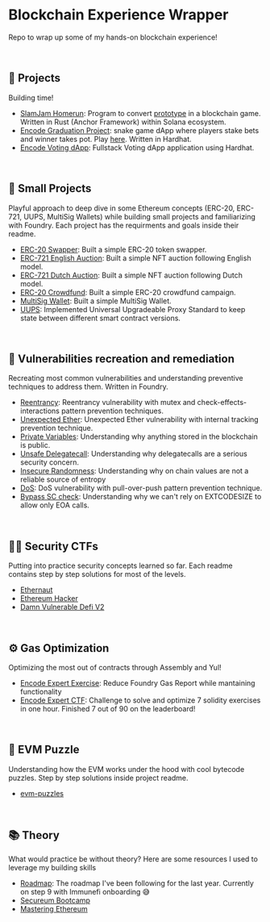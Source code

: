 # Blockchain Experience Wrapper
Repo to wrap up some of my hands-on blockchain experience!

<br>

## 🔨 Projects
Building time! 
- [SlamJam Homerun](https://github.com/Farber98/slamjam-homerun-v1): Program to convert [prototype](https://www.slamjamhomerun.io/) in a blockchain game. Written in Rust (Anchor Framework) within Solana ecosystem.
- [Encode Graduation Project](https://github.com/Farber98/FinalProject): snake game dApp where players stake bets and winner takes pot. Play [here](https://encodeteam2.github.io/FinalProject/). Written in Hardhat.
- [Encode Voting dApp](https://github.com/EncodeTeam2/week4project): Fullstack Voting dApp application using Hardhat.
<br>

## 🧳 Small Projects
Playful approach to deep dive in some Ethereum concepts (ERC-20, ERC-721, UUPS, MultiSig Wallets) while building small projects and familiarizing with Foundry. Each project has the requirments and  goals inside their readme. 
- [ERC-20 Swapper](https://github.com/Farber98/ERC20-swap): Built a simple ERC-20 token swapper.
- [ERC-721 English Auction](https://github.com/Farber98/english-auction-NFT): Built a simple NFT auction following English model.
- [ERC-721 Dutch Auction](https://github.com/Farber98/dutch-auction-NFT): Built a simple NFT auction following Dutch model.
- [ERC-20 Crowdfund](https://github.com/Farber98/crowdfund): Built a simple ERC-20 crowdfund campaign.
- [MultiSig Wallet](https://github.com/Farber98/MultiSigWallet): Built a simple MultiSig Wallet.
- [UUPS](https://github.com/Farber98/upgradable-proxy): Implemented Universal Upgradeable Proxy Standard to keep state between different smart contract versions.
<br>

## 🔐 Vulnerabilities recreation and remediation
Recreating most common vulnerabilities and understanding preventive techniques to address them. Written in Foundry.
- [Reentrancy](https://github.com/Farber98/reentrancy): Reentrancy vulnerability with mutex and check-effects-interactions pattern prevention techniques.
- [Unexpected Ether](https://github.com/Farber98/selfdestruct): Unexpected Ether vulnerability with internal tracking prevention technique.
- [Private Variables](https://github.com/Farber98/private-variables): Understanding why anything stored in the blockchain is public.
- [Unsafe Delegatecall](https://github.com/Farber98/unsafe-delegatecall): Understanding why delegatecalls are a serious security concern.
- [Insecure Randomness](https://github.com/Farber98/insecure-randomness): Understanding why on chain values are not a reliable source of entropy
- [DoS](https://github.com/Farber98/DoS): DoS vulnerability with pull-over-push pattern prevention technique.
- [Bypass SC check](https://github.com/Farber98/bypass-sc-check): Understanding why we can't rely on EXTCODESIZE to allow only EOA calls.
<br>

## 🏴‍☠️ Security CTFs
Putting into practice security concepts learned so far. Each readme contains step by step solutions for most of the levels.
- [Ethernaut](https://github.com/Farber98/ctf-ethernaut)
- [Ethereum Hacker](https://github.com/Farber98/ctf-ethereum-hacker)
- [Damn Vulnerable Defi V2](https://github.com/Farber98/damn-vulnerable-defi)
<br>

## ⚙️ Gas Optimization
Optimizing the most out of contracts through Assembly and Yul!
- [Encode Expert Exercise](https://github.com/Farber98/GasOptimisation/tree/iter/5): Reduce Foundry Gas Report while mantaining functionality
- [Encode Expert CTF](https://github.com/Farber98/encode-expert-ctf): Challenge to solve and optimize 7 solidity exercises in one hour. Finished 7 out of 90 on the leaderboard!
<br>

## 🧩 EVM Puzzle
Understanding how the EVM works under the hood with cool bytecode puzzles. Step by step solutions inside project readme.
- [evm-puzzles](https://github.com/Farber98/evm-puzzles)
<br>

## 📚 Theory
What would practice be without theory? Here are some resources I used to leverage my building skills
- [Roadmap](https://mattaereal.notion.site/matta-s-Ethereum-security-road-map-cf7d7f2e48ea4aa0a8f4a2eff86342a7): The roadmap I've been following for the last year. Currently on step 9 with Immunefi onboarding 😅
- [Secureum Bootcamp](https://github.com/Farber98/secureum-bootcamp)
- [Mastering Ethereum](https://github.com/ethereumbook/ethereumbook)
